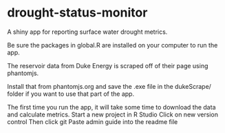# drought-status-monitor
A shiny app for reporting surface water drought metrics.

Be sure the packages in global.R are installed on your computer to run the app.

The reservoir data from Duke Energy is scraped off of their page using phantomjs.

Install that from phantomjs.org and save the .exe file in the dukeScrape/ folder if you want to use that part of the app.

The first time you run the app, it will take some time to download the data and calculate metrics.
Start a new project in R Studio
Click on new version control
Then click git
Paste admin guide into the readme file

